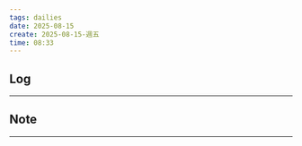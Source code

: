 ```yaml
---
tags: dailies  
date: 2025-08-15
create: 2025-08-15-週五
time: 08:33
---
```

## Log
---


## Note
---

